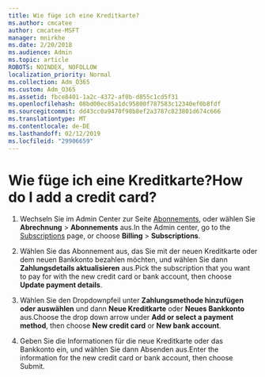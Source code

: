 ```yaml
---
title: Wie füge ich eine Kreditkarte?
ms.author: cmcatee
author: cmcatee-MSFT
manager: mnirkhe
ms.date: 2/20/2018
ms.audience: Admin
ms.topic: article
ROBOTS: NOINDEX, NOFOLLOW
localization_priority: Normal
ms.collection: Adm_O365
ms.custom: Adm_O365
ms.assetid: fbce8401-1a2c-4372-af0b-d855c1cd5f31
ms.openlocfilehash: 08bd00ec85a1dc95800f787583c12340ef0b8fdf
ms.sourcegitcommit: dd43cc0a9470f98b8ef2a3787c823801d674c666
ms.translationtype: MT
ms.contentlocale: de-DE
ms.lasthandoff: 02/12/2019
ms.locfileid: "29906659"
---
```

# <a name="how-do-i-add-a-credit-card"></a><span data-ttu-id="afaea-102">Wie füge ich eine Kreditkarte?</span><span class="sxs-lookup"><span data-stu-id="afaea-102">How do I add a credit card?</span></span>

1. <span data-ttu-id="afaea-103">Wechseln Sie im Admin Center zur Seite [Abonnements](https://go.microsoft.com/fwlink/p/?linkid=842054), oder wählen Sie **Abrechnung** \> **Abonnements** aus.</span><span class="sxs-lookup"><span data-stu-id="afaea-103">In the Admin center, go to the [Subscriptions](https://go.microsoft.com/fwlink/p/?linkid=842054) page, or choose **Billing** \> **Subscriptions**.</span></span>
    
2. <span data-ttu-id="afaea-104">Wählen Sie das Abonnement aus, das Sie mit der neuen Kreditkarte oder dem neuen Bankkonto bezahlen möchten, und wählen Sie dann **Zahlungsdetails aktualisieren** aus.</span><span class="sxs-lookup"><span data-stu-id="afaea-104">Pick the subscription that you want to pay for with the new credit card or bank account, then choose **Update payment details**.</span></span>
    
3. <span data-ttu-id="afaea-105">Wählen Sie den Dropdownpfeil unter **Zahlungsmethode hinzufügen oder auswählen** und dann **Neue Kreditkarte** oder **Neues Bankkonto** aus.</span><span class="sxs-lookup"><span data-stu-id="afaea-105">Choose the drop down arrow under **Add or select a payment method**, then choose **New credit card** or **New bank account**.</span></span>
    
4. <span data-ttu-id="afaea-106">Geben Sie die Informationen für die neue Kreditkarte oder das Bankkonto ein, und wählen Sie dann Absenden aus.</span><span class="sxs-lookup"><span data-stu-id="afaea-106">Enter the information for the new credit card or bank account, then choose Submit.</span></span>
    

